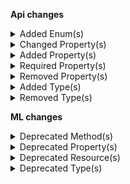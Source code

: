**Api changes**

<details>
<summary>Added Enum(s)</summary>

- added enum `Frozen` to type `CartState` (file:/home/runner/work/commercetools-api-reference/commercetools-api-reference/commercetools-api-reference/api-specs/api/types/cart/CartState.raml:9:4)
</details>

<details>
<summary>Changed Property(s)</summary>

- :warning: changed property `amount` of type `Transaction` from type `TypedMoney` to `CentPrecisionMoney` (file:/home/runner/work/commercetools-api-reference/commercetools-api-reference/commercetools-api-reference/api-specs/api/types/payment/Transaction.raml:18:2)
</details>

<details>
<summary>Added Property(s)</summary>

- added property `conflictingPrice` to type `DuplicatePriceScopeError` (file:/home/runner/work/commercetools-api-reference/commercetools-api-reference/commercetools-api-reference/api-specs/api/types/error/DuplicatePriceScopeError.raml:16:2)
- added property `cartId` to type `MyQuoteRequestDraft` (file:/home/runner/work/commercetools-api-reference/commercetools-api-reference/commercetools-api-reference/api-specs/api/types/me/MyQuoteRequestDraft.raml:6:2)
- added property `cartVersion` to type `MyQuoteRequestDraft` (file:/home/runner/work/commercetools-api-reference/commercetools-api-reference/commercetools-api-reference/api-specs/api/types/me/MyQuoteRequestDraft.raml:10:2)
- added property `createdAt` to type `AssignedProductSelection` (file:/home/runner/work/commercetools-api-reference/commercetools-api-reference/commercetools-api-reference/api-specs/api/types/product-selection/AssignedProductSelection.raml:12:2)
</details>

<details>
<summary>Required Property(s)</summary>

- changed property `discounted` of type `StagedStandalonePrice` to be optional (file:/home/runner/work/commercetools-api-reference/commercetools-api-reference/commercetools-api-reference/api-specs/api/types/standalone-price/StagedStandalonePrice.raml:12:2)
</details>

<details>
<summary>Removed Property(s)</summary>

- :warning: removed property `conflictingPrices` from type `DuplicatePriceScopeError` (file:/home/runner/work/commercetools-api-reference/commercetools-api-reference/commercetools-api-reference-previous/api-specs/api/types/error/DuplicatePriceScopeError.raml:16:2)
- :warning: removed property `cart` from type `MyQuoteRequestDraft` (file:/home/runner/work/commercetools-api-reference/commercetools-api-reference/commercetools-api-reference-previous/api-specs/api/types/me/MyQuoteRequestDraft.raml:6:2)
- :warning: removed property `version` from type `MyQuoteRequestDraft` (file:/home/runner/work/commercetools-api-reference/commercetools-api-reference/commercetools-api-reference-previous/api-specs/api/types/me/MyQuoteRequestDraft.raml:9:2)
</details>

<details>
<summary>Added Type(s)</summary>

- added type `CartFreezeCartAction` (file:/home/runner/work/commercetools-api-reference/commercetools-api-reference/commercetools-api-reference/api-specs/api/types/types.raml:178:0)
- added type `CartUnfreezeCartAction` (file:/home/runner/work/commercetools-api-reference/commercetools-api-reference/commercetools-api-reference/api-specs/api/types/types.raml:229:0)
- added type `DuplicatePriceKeyError` (file:/home/runner/work/commercetools-api-reference/commercetools-api-reference/commercetools-api-reference/api-specs/api/types/types.raml:424:0)
- added type `ProductPriceKeySetMessage` (file:/home/runner/work/commercetools-api-reference/commercetools-api-reference/commercetools-api-reference/api-specs/api/types/types.raml:755:0)
- added type `ProductPricesSetMessage` (file:/home/runner/work/commercetools-api-reference/commercetools-api-reference/commercetools-api-reference/api-specs/api/types/types.raml:758:0)
- added type `StandalonePriceKeySetMessage` (file:/home/runner/work/commercetools-api-reference/commercetools-api-reference/commercetools-api-reference/api-specs/api/types/types.raml:796:0)
- added type `ProductPriceKeySetMessagePayload` (file:/home/runner/work/commercetools-api-reference/commercetools-api-reference/commercetools-api-reference/api-specs/api/types/types.raml:916:0)
- added type `ProductPricesSetMessagePayload` (file:/home/runner/work/commercetools-api-reference/commercetools-api-reference/commercetools-api-reference/api-specs/api/types/types.raml:919:0)
- added type `StandalonePriceKeySetMessagePayload` (file:/home/runner/work/commercetools-api-reference/commercetools-api-reference/commercetools-api-reference/api-specs/api/types/types.raml:960:0)
- added type `ProductSetPriceKeyAction` (file:/home/runner/work/commercetools-api-reference/commercetools-api-reference/commercetools-api-reference/api-specs/api/types/types.raml:1421:0)
- added type `StandalonePriceSetKeyAction` (file:/home/runner/work/commercetools-api-reference/commercetools-api-reference/commercetools-api-reference/api-specs/api/types/types.raml:1611:0)
</details>

<details>
<summary>Removed Type(s)</summary>

- :warning: removed type `ProductPriceSetMessage` (file:/home/runner/work/commercetools-api-reference/commercetools-api-reference/commercetools-api-reference-previous/api-specs/api/types/types.raml:754:0)
- :warning: removed type `ProductPriceSetMessagePayload` (file:/home/runner/work/commercetools-api-reference/commercetools-api-reference/commercetools-api-reference-previous/api-specs/api/types/types.raml:913:0)
</details>

**ML changes**

<details>
<summary>Deprecated Method(s)</summary>

- method `post /{projectKey}/missing-data/attributes` is deprecated (file:/home/runner/work/commercetools-api-reference/commercetools-api-reference/commercetools-api-reference/api-specs/ml/resources/missing-data.raml:6:2)
- method `post /{projectKey}/missing-data/images` is deprecated (file:/home/runner/work/commercetools-api-reference/commercetools-api-reference/commercetools-api-reference/api-specs/ml/resources/missing-data.raml:40:2)
- method `post /{projectKey}/missing-data/prices` is deprecated (file:/home/runner/work/commercetools-api-reference/commercetools-api-reference/commercetools-api-reference/api-specs/ml/resources/missing-data.raml:74:2)
- method `get /{projectKey}/missing-data/attributes/status/{taskId}` is deprecated (file:/home/runner/work/commercetools-api-reference/commercetools-api-reference/commercetools-api-reference/api-specs/ml/resources/missing-data.raml:28:6)
- method `get /{projectKey}/missing-data/images/status/{taskId}` is deprecated (file:/home/runner/work/commercetools-api-reference/commercetools-api-reference/commercetools-api-reference/api-specs/ml/resources/missing-data.raml:62:6)
- method `get /{projectKey}/missing-data/prices/status/{taskId}` is deprecated (file:/home/runner/work/commercetools-api-reference/commercetools-api-reference/commercetools-api-reference/api-specs/ml/resources/missing-data.raml:96:6)
</details>

<details>
<summary>Deprecated Property(s)</summary>

- property `MissingAttributes::attributeCount` is deprecated (file:/home/runner/work/commercetools-api-reference/commercetools-api-reference/commercetools-api-reference/api-specs/ml/types/missing-data.raml:83:6)
- property `MissingAttributes::attributeCoverage` is deprecated (file:/home/runner/work/commercetools-api-reference/commercetools-api-reference/commercetools-api-reference/api-specs/ml/types/missing-data.raml:85:6)
- property `MissingAttributesMeta::productLevel` is deprecated (file:/home/runner/work/commercetools-api-reference/commercetools-api-reference/commercetools-api-reference/api-specs/ml/types/missing-data.raml:92:6)
- property `MissingAttributesMeta::variantLevel` is deprecated (file:/home/runner/work/commercetools-api-reference/commercetools-api-reference/commercetools-api-reference/api-specs/ml/types/missing-data.raml:94:6)
- property `MissingAttributesPagedQueryResult::meta` is deprecated (file:/home/runner/work/commercetools-api-reference/commercetools-api-reference/commercetools-api-reference/api-specs/ml/types/missing-data.raml:182:6)
- property `MissingDataTaskStatus::result` is deprecated (file:/home/runner/work/commercetools-api-reference/commercetools-api-reference/commercetools-api-reference/api-specs/ml/types/missing-data.raml:197:6)
- property `MissingImagesMeta::productLevel` is deprecated (file:/home/runner/work/commercetools-api-reference/commercetools-api-reference/commercetools-api-reference/api-specs/ml/types/missing-data.raml:261:6)
- property `MissingImagesMeta::variantLevel` is deprecated (file:/home/runner/work/commercetools-api-reference/commercetools-api-reference/commercetools-api-reference/api-specs/ml/types/missing-data.raml:262:6)
- property `MissingImagesPagedQueryResult::meta` is deprecated (file:/home/runner/work/commercetools-api-reference/commercetools-api-reference/commercetools-api-reference/api-specs/ml/types/missing-data.raml:339:6)
- property `MissingImagesTaskStatus::result` is deprecated (file:/home/runner/work/commercetools-api-reference/commercetools-api-reference/commercetools-api-reference/api-specs/ml/types/missing-data.raml:353:6)
- property `MissingPricesMeta::productLevel` is deprecated (file:/home/runner/work/commercetools-api-reference/commercetools-api-reference/commercetools-api-reference/api-specs/ml/types/missing-data.raml:410:6)
- property `MissingPricesMeta::variantLevel` is deprecated (file:/home/runner/work/commercetools-api-reference/commercetools-api-reference/commercetools-api-reference/api-specs/ml/types/missing-data.raml:411:6)
- property `MissingPricesPagedQueryResult::meta` is deprecated (file:/home/runner/work/commercetools-api-reference/commercetools-api-reference/commercetools-api-reference/api-specs/ml/types/missing-data.raml:493:6)
- property `MissingPricesTaskStatus::result` is deprecated (file:/home/runner/work/commercetools-api-reference/commercetools-api-reference/commercetools-api-reference/api-specs/ml/types/missing-data.raml:507:6)
</details>

<details>
<summary>Deprecated Resource(s)</summary>

- resource `/{projectKey}/missing-data` is deprecated (file:///home/runner/work/commercetools-api-reference/commercetools-api-reference/commercetools-api-reference/api-specs/ml/api.raml:30:2)
- resource `/{projectKey}/missing-data/attributes` is deprecated (file:/home/runner/work/commercetools-api-reference/commercetools-api-reference/commercetools-api-reference/api-specs/ml/resources/missing-data.raml:3:0)
- resource `/{projectKey}/missing-data/images` is deprecated (file:/home/runner/work/commercetools-api-reference/commercetools-api-reference/commercetools-api-reference/api-specs/ml/resources/missing-data.raml:37:0)
- resource `/{projectKey}/missing-data/prices` is deprecated (file:/home/runner/work/commercetools-api-reference/commercetools-api-reference/commercetools-api-reference/api-specs/ml/resources/missing-data.raml:71:0)
- resource `/{projectKey}/missing-data/attributes/status` is deprecated (file:/home/runner/work/commercetools-api-reference/commercetools-api-reference/commercetools-api-reference/api-specs/ml/resources/missing-data.raml:18:2)
- resource `/{projectKey}/missing-data/attributes/status/{taskId}` is deprecated (file:/home/runner/work/commercetools-api-reference/commercetools-api-reference/commercetools-api-reference/api-specs/ml/resources/missing-data.raml:21:4)
- resource `/{projectKey}/missing-data/images/status` is deprecated (file:/home/runner/work/commercetools-api-reference/commercetools-api-reference/commercetools-api-reference/api-specs/ml/resources/missing-data.raml:52:2)
- resource `/{projectKey}/missing-data/images/status/{taskId}` is deprecated (file:/home/runner/work/commercetools-api-reference/commercetools-api-reference/commercetools-api-reference/api-specs/ml/resources/missing-data.raml:55:4)
- resource `/{projectKey}/missing-data/prices/status` is deprecated (file:/home/runner/work/commercetools-api-reference/commercetools-api-reference/commercetools-api-reference/api-specs/ml/resources/missing-data.raml:86:2)
- resource `/{projectKey}/missing-data/prices/status/{taskId}` is deprecated (file:/home/runner/work/commercetools-api-reference/commercetools-api-reference/commercetools-api-reference/api-specs/ml/resources/missing-data.raml:89:4)
</details>

<details>
<summary>Deprecated Type(s)</summary>

- type `AttributeCount` is deprecated (file:/home/runner/work/commercetools-api-reference/commercetools-api-reference/commercetools-api-reference/api-specs/ml/types/missing-data.raml:9:2)
- type `AttributeCoverage` is deprecated (file:/home/runner/work/commercetools-api-reference/commercetools-api-reference/commercetools-api-reference/api-specs/ml/types/missing-data.raml:26:2)
- type `MissingAttributesDetails` is deprecated (file:/home/runner/work/commercetools-api-reference/commercetools-api-reference/commercetools-api-reference/api-specs/ml/types/missing-data.raml:44:2)
- type `MissingAttributes` is deprecated (file:/home/runner/work/commercetools-api-reference/commercetools-api-reference/commercetools-api-reference/api-specs/ml/types/missing-data.raml:61:2)
- type `MissingAttributesMeta` is deprecated (file:/home/runner/work/commercetools-api-reference/commercetools-api-reference/commercetools-api-reference/api-specs/ml/types/missing-data.raml:88:2)
- type `MissingAttributesSearchRequest` is deprecated (file:/home/runner/work/commercetools-api-reference/commercetools-api-reference/commercetools-api-reference/api-specs/ml/types/missing-data.raml:100:2)
- type `MissingAttributesPagedQueryResult` is deprecated (file:/home/runner/work/commercetools-api-reference/commercetools-api-reference/commercetools-api-reference/api-specs/ml/types/missing-data.raml:165:2)
- type `MissingDataTaskStatus` is deprecated (file:/home/runner/work/commercetools-api-reference/commercetools-api-reference/commercetools-api-reference/api-specs/ml/types/missing-data.raml:185:2)
- type `MissingImages` is deprecated (file:/home/runner/work/commercetools-api-reference/commercetools-api-reference/commercetools-api-reference/api-specs/ml/types/missing-data.raml:203:2)
- type `MissingImagesCount` is deprecated (file:/home/runner/work/commercetools-api-reference/commercetools-api-reference/commercetools-api-reference/api-specs/ml/types/missing-data.raml:217:2)
- type `MissingImagesProductLevel` is deprecated (file:/home/runner/work/commercetools-api-reference/commercetools-api-reference/commercetools-api-reference/api-specs/ml/types/missing-data.raml:229:2)
- type `MissingImagesVariantLevel` is deprecated (file:/home/runner/work/commercetools-api-reference/commercetools-api-reference/commercetools-api-reference/api-specs/ml/types/missing-data.raml:243:2)
- type `MissingImagesMeta` is deprecated (file:/home/runner/work/commercetools-api-reference/commercetools-api-reference/commercetools-api-reference/api-specs/ml/types/missing-data.raml:257:2)
- type `MissingImagesSearchRequest` is deprecated (file:/home/runner/work/commercetools-api-reference/commercetools-api-reference/commercetools-api-reference/api-specs/ml/types/missing-data.raml:270:2)
- type `MissingImagesPagedQueryResult` is deprecated (file:/home/runner/work/commercetools-api-reference/commercetools-api-reference/commercetools-api-reference/api-specs/ml/types/missing-data.raml:322:2)
- type `MissingImagesTaskStatus` is deprecated (file:/home/runner/work/commercetools-api-reference/commercetools-api-reference/commercetools-api-reference/api-specs/ml/types/missing-data.raml:341:2)
- type `MissingPrices` is deprecated (file:/home/runner/work/commercetools-api-reference/commercetools-api-reference/commercetools-api-reference/api-specs/ml/types/missing-data.raml:360:2)
- type `MissingPricesProductCount` is deprecated (file:/home/runner/work/commercetools-api-reference/commercetools-api-reference/commercetools-api-reference/api-specs/ml/types/missing-data.raml:369:2)
- type `MissingPricesProductLevel` is deprecated (file:/home/runner/work/commercetools-api-reference/commercetools-api-reference/commercetools-api-reference/api-specs/ml/types/missing-data.raml:379:2)
- type `MissingPricesVariantLevel` is deprecated (file:/home/runner/work/commercetools-api-reference/commercetools-api-reference/commercetools-api-reference/api-specs/ml/types/missing-data.raml:393:2)
- type `MissingPricesMeta` is deprecated (file:/home/runner/work/commercetools-api-reference/commercetools-api-reference/commercetools-api-reference/api-specs/ml/types/missing-data.raml:406:2)
- type `MissingPricesSearchRequest` is deprecated (file:/home/runner/work/commercetools-api-reference/commercetools-api-reference/commercetools-api-reference/api-specs/ml/types/missing-data.raml:413:2)
- type `MissingPricesPagedQueryResult` is deprecated (file:/home/runner/work/commercetools-api-reference/commercetools-api-reference/commercetools-api-reference/api-specs/ml/types/missing-data.raml:476:2)
- type `MissingPricesTaskStatus` is deprecated (file:/home/runner/work/commercetools-api-reference/commercetools-api-reference/commercetools-api-reference/api-specs/ml/types/missing-data.raml:495:2)
</details>
